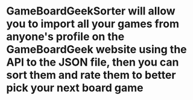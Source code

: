 # GameBoardGeekSorter will allow you to import all your games from anyone's profile on the GameBoardGeek website using the API to the JSON file, then you can sort them and rate them to better pick your next board game

